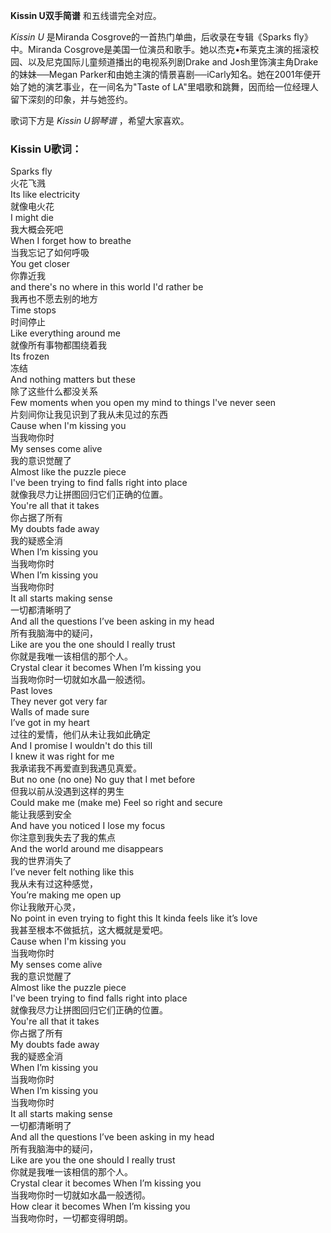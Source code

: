 

**Kissin U双手简谱** 和五线谱完全对应。

_Kissin U_ 是Miranda Cosgrove的一首热门单曲，后收录在专辑《Sparks fly》中。Miranda
Cosgrove是美国一位演员和歌手。她以杰克•布莱克主演的摇滚校园、以及尼克国际儿童频道播出的电视系列剧Drake and
Josh里饰演主角Drake的妹妹──Megan
Parker和由她主演的情景喜剧──iCarly知名。她在2001年便开始了她的演艺事业，在一间名为"Taste of
LA"里唱歌和跳舞，因而给一位经理人留下深刻的印象，并与她签约。

歌词下方是 _Kissin U钢琴谱_ ，希望大家喜欢。

### Kissin U歌词：

Sparks fly  
火花飞溅  
Its like electricity  
就像电火花  
I might die  
我大概会死吧  
When I forget how to breathe  
当我忘记了如何呼吸  
You get closer  
你靠近我  
and there's no where in this world I'd rather be  
我再也不愿去别的地方  
Time stops  
时间停止  
Like everything around me  
就像所有事物都围绕着我  
Its frozen  
冻结  
And nothing matters but these  
除了这些什么都没关系  
Few moments when you open my mind to things I've never seen  
片刻间你让我见识到了我从未见过的东西  
Cause when I'm kissing you  
当我吻你时  
My senses come alive  
我的意识觉醒了  
Almost like the puzzle piece  
I've been trying to find falls right into place  
就像我尽力让拼图回归它们正确的位置。  
You're all that it takes  
你占据了所有  
My doubts fade away  
我的疑惑全消  
When I’m kissing you  
当我吻你时  
When I’m kissing you  
当我吻你时  
It all starts making sense  
一切都清晰明了  
And all the questions I’ve been asking in my head  
所有我脑海中的疑问，  
Like are you the one should I really trust  
你就是我唯一该相信的那个人。  
Crystal clear it becomes When I’m kissing you  
当我吻你时一切就如水晶一般透彻。  
Past loves  
They never got very far  
Walls of made sure  
I’ve got in my heart  
过往的爱情，他们从未让我如此确定  
And I promise I wouldn't do this till  
I knew it was right for me  
我承诺我不再爱直到我遇见真爱。  
But no one (no one) No guy that I met before  
但我以前从没遇到这样的男生  
Could make me (make me) Feel so right and secure  
能让我感到安全  
And have you noticed I lose my focus  
你注意到我失去了我的焦点  
And the world around me disappears  
我的世界消失了  
I’ve never felt nothing like this  
我从未有过这种感觉，  
You’re making me open up  
你让我敞开心灵，  
No point in even trying to fight this It kinda feels like it’s love  
我甚至根本不做抵抗，这大概就是爱吧。  
Cause when I'm kissing you  
当我吻你时  
My senses come alive  
我的意识觉醒了  
Almost like the puzzle piece  
I've been trying to find falls right into place  
就像我尽力让拼图回归它们正确的位置。  
You're all that it takes  
你占据了所有  
My doubts fade away  
我的疑惑全消  
When I’m kissing you  
当我吻你时  
When I’m kissing you  
当我吻你时  
It all starts making sense  
一切都清晰明了  
And all the questions I’ve been asking in my head  
所有我脑海中的疑问，  
Like are you the one should I really trust  
你就是我唯一该相信的那个人。  
Crystal clear it becomes When I’m kissing you  
当我吻你时一切就如水晶一般透彻。  
How clear it becomes When I’m kissing you  
当我吻你时，一切都变得明朗。

